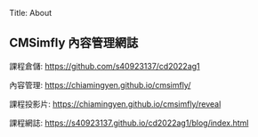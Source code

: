 Title: About

## CMSimfly 內容管理網誌

課程倉儲: <a href="https://github.com/s40923137/cd2022ag1">https://github.com/s40923137/cd2022ag1</a>

內容管理: <a href="https://chiamingyen.github.io/cmsimfly/">https://chiamingyen.github.io/cmsimfly/</a>

課程投影片: <a href="https://chiamingyen.github.io/cmsimfly/reveal">https://chiamingyen.github.io/cmsimfly/reveal</a>

課程網誌: <a href="https://s40923137.github.io/cd2022/blog/index.html">https://s40923137.github.io/cd2022ag1/blog/index.html</a>








